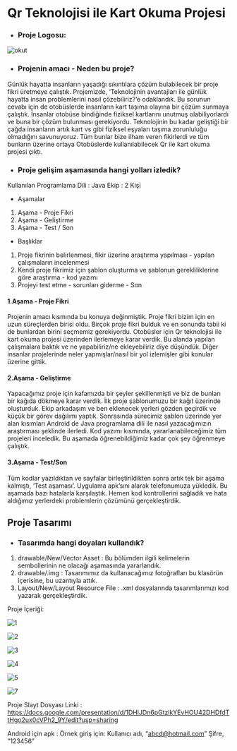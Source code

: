 # Qr Teknolojisi ile Kart Okuma Projesi

- ### Proje Logosu:

![okut](https://user-images.githubusercontent.com/78684394/210931613-88830da6-6d26-43e1-a089-b26d5fc55c84.png)

- ### Projenin amacı - Neden bu proje?

Günlük hayatta insanların yaşadığı sıkıntılara çözüm bulabilecek bir proje fikri üretmeye çalıştık. Projemizde, ‘Teknolojinin avantajları ile günlük hayatta insan problemlerini nasıl çözebiliriz?’e  odaklandık. Bu sorunun cevabı için de otobüslerde insanların kart taşıma olayına bir çözüm sunmaya çalıştık. İnsanlar otobüse bindiğinde fiziksel kartlarını unutmuş olabiliyorlardı ve buna bir çözüm bulunması gerekiyordu. 
Teknolojinin bu kadar geliştiği bir çağda insanların artık kart vs gibi fiziksel eşyaları taşıma zorunluluğu olmadığını savunuyoruz. 
Tüm bunlar bize ilham veren fikirlerdi ve tüm bunların üzerine ortaya Otobüslerde kullanılabilecek Qr ile kart okuma projesi çıktı.

- ### Proje gelişim aşamasında hangi yolları izledik?

Kullanılan Programlama Dili : Java
Ekip : 2 Kişi

- Aşamalar

1. Aşama - Proje Fikri
2. Aşama - Geliştirme
3. Aşama - Test / Son

- Başlıklar

1. Proje fikrinin belirlenmesi, fikir üzerine araştırma yapılması - yapılan çalışmaların incelenmesi
2. Kendi proje fikrimiz için şablon oluşturma ve şablonun gerekliliklerine göre araştırma - kod yazımı
3. Projeyi test etme - sorunları giderme - Son

#### 1.Aşama - Proje Fikri

Projenin amacı kısmında bu konuya değinmiştik. Proje fikri bizim için en uzun süreçlerden birisi oldu. Birçok proje fikri bulduk ve en sonunda tabii ki de bunlardan birini seçmemiz gerekiyordu. 
Otobüsler için Qr teknolojisi ile kart okuma projesi üzerinden ilerlemeye karar verdik. 
Bu alanda yapılan çalışmalara baktık ve ne yapabiliriz/ne ekleyebiliriz diye düşündük. Diğer insanlar projelerinde neler yapmışlar/nasıl bir yol izlemişler gibi konular üzerine gittik. 

#### 2.Aşama - Geliştirme

Yapacağımız proje için kafamızda bir şeyler şekillenmişti ve biz de bunları bir kağıda dökmeye karar verdik. İlk proje şablonumuzu bir kağıt üzerinde oluşturduk. Ekip arkadaşım ve ben eklenecek yerleri gözden geçirdik ve küçük bir görev dağılımı yaptık.
Sonrasında sürecimiz şablon üzerinde yer alan kısımları Android de Java programlama dili ile nasıl yazacağımızın araştırması şeklinde ilerledi. 
Kod yazımı kısmında, yararlanabileceğimiz tüm projeleri inceledik. Bu aşamada öğrenebildiğimiz kadar çok şey öğrenmeye çalıştık. 

#### 3.Aşama - Test/Son

Tüm kodlar yazıldıktan ve sayfalar birleştirildikten sonra artık tek bir aşama kalmıştı, ‘Test aşaması’. Uygulama apk’sını alarak telefonumuza yükledik. Bu aşamada bazı hatalarla karşılaştık. Hemen kod kontrollerini sağladık ve  hata aldığımız yerlerdeki problemlerin çözümünü gerçekleştirdik.

## Proje Tasarımı

- ### Tasarımda hangi doyaları kullandık?

1. drawable/New/Vector Asset : Bu bölümden ilgili kelimelerin sembollerinin ne olacağı aşamasında yararlandık.
2. drawable/.img : Tasarımımız da kullanacağımız fotoğrafları bu klasörün içerisine, bu uzantıyla attık.
3. Layout/New/Layout Resource File : .xml dosyalarında tasarımlarımızı kod yazarak gerçekleştirdik.

Proje İçeriği: 

![1](https://user-images.githubusercontent.com/78684394/210933511-f1ccbaff-0ac5-45ff-ba86-0ff695ff9b03.jpg)

![2](https://user-images.githubusercontent.com/78684394/210933521-0b49a7ba-3301-4354-a937-7ce85d264fff.jpg)

![3](https://user-images.githubusercontent.com/78684394/210933535-2edc916b-261b-4e0e-85d1-2f1f8c751174.jpg)

![4](https://user-images.githubusercontent.com/78684394/210933540-a6eb414f-ab8b-462e-9d97-5c7a0b7a61c4.jpg)

![5](https://user-images.githubusercontent.com/78684394/210933547-c00c0ca7-4635-4f08-ba14-aebeab74ceec.jpg)

![7](https://user-images.githubusercontent.com/78684394/210933561-3fd36d77-6756-42bf-85dd-9c6ecd0092a7.jpg)


Proje Slayt Dosyası Linki : https://docs.google.com/presentation/d/1DHlJDn6pGtzlkYEvHOU42DHDfdTtHgo2ux0cVPh2_9Y/edit?usp=sharing

Android için apk : 
Örnek giriş için:  Kullanıcı adı, “abcd@hotmail.com” Şifre, ”123456”

